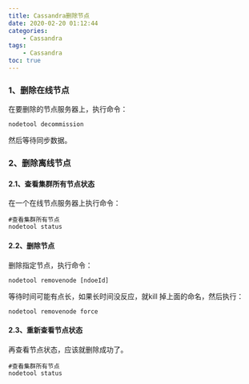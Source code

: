 ```yaml
---
title: Cassandra删除节点
date: 2020-02-20 01:12:44
categories:
	- Cassandra
tags: 
	- Cassandra
toc: true
---
```


### 1、删除在线节点

在要删除的节点服务器上，执行命令：

```shell
nodetool decommission
```
然后等待同步数据。



### 2、删除离线节点

#### 2.1、查看集群所有节点状态

在一个在线节点服务器上执行命令：

```shell
#查看集群所有节点
nodetool status
```


#### 2.2、删除节点

删除指定节点，执行命令：

```shell
nodetool removenode [ndoeId]
```
等待时间可能有点长，如果长时间没反应，就kill 掉上面的命名，然后执行：

```shell
nodetool removenode force
```


#### 2.3、重新查看节点状态

再查看节点状态，应该就删除成功了。

```shell
#查看集群所有节点
nodetool status
```